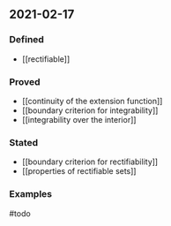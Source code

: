 ## 2021-02-17
### Defined
- [[rectifiable]]
### Proved
- [[continuity of the extension function]]
- [[boundary criterion for integrability]]
- [[integrability over the interior]]
### Stated
- [[boundary criterion for rectifiability]]
- [[properties of rectifiable sets]]
### Examples
#todo 